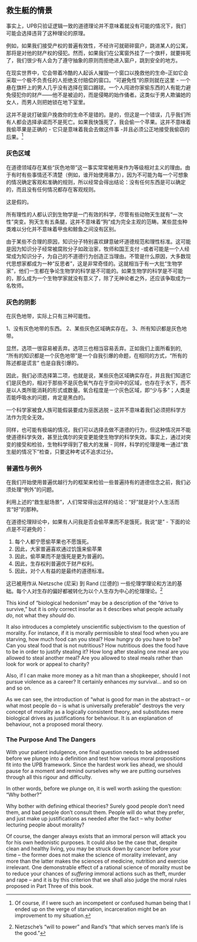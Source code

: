 ## 救生艇的情景

事实上，UPB只验证逻辑一致的道德理论并不意味着就没有可能的情况下，我们可能会选择违背了这种理论的原理。

例如，如果我们接受产权的普遍有效性，不经许可就砸碎窗户，跳进某人的公寓，那将是对他的财产权的侵犯。然而，如果我们在公寓窗外挂了一个旗杆，就要摔死了，我们很少有人会为了遵守抽象的原则而拒绝进入窗户，跳到安全的地方。

在现实世界中，它会带着冷酷的人起诉人摧毁一个窗口以挽救他的生命–正如它会采取一个极不负责任的人拒绝支付赔偿的窗口。“可避免性”的原则就在这里 - 一个悬在旗杆上的男人几乎没有选择在窗口踢球。一个人闯进你家偷东西的人有能力避免侵犯你的财产——他不是被迫的，而是侵略的始作俑者。这类似于男人欺骗她的女人，而男人则把她锁在地下室里。

这并不是说打破窗户挽救你的生命不是错的。是的，但这是一个错误，几乎我们所有人都会选择承诺而不是死亡。如果我快饿死了，我会偷一个苹果。这并不意味着我偷苹果是正确的 - 它只是意味着我会去做这件事 -并且必须公正地接受我偷窃的后果。[^10]

### 灰色区域

在道德领域存在某些“灰色地带”这一事实常常被用来作为等级相对主义的理由。由于有时有些事情还不清楚（例如，谁开始使用暴力），因为不可能为每一个可想象的情况确定客观和准确的规则，所以经常会得出结论：没有任何东西是可以确定的，而且没有任何情况都存在客观规则。

这是假的。

所有理性的人都认识到生物学是一门有效的科学，尽管有些动物天生就有“一次性”突变。狗天生有五条腿，这并不意味着“狗”成为完全主观的范畴。某些昆虫种类难以分化并不意味着甲虫和鲸鱼之间没有区别。

由于某些不合理的原因，知识分子特别喜欢肆意破坏道德规范和理性标准。这可能是因为知识分子经常被腐败分子如政治家，牧师和国王支付 -或者可能是一个人经常成为知识分子，为自己的不道德行为创造正当理由。不管是什么原因，大多数现代思想家都成为一种“反思者”，这是非常奇怪的。这就相当于有一大批“生物学家”，他们一生都在争论生物学的科学是不可能的。如果生物学的科学是不可能的，那么成为一个生物学家就没有意义了，除了无神论者之外，还应该争取成为一名牧师。

### 灰色的阴影

在灰色地带，实际上只有三种可能性。

1、没有灰色地带的东西。
2、某些灰色区域确实存在。
3、所有知识都是灰色地带。

显然，选项一很容易被丢弃。选项三也相当容易丢弃。正如我们上面所看到的, “所有的知识都是一个灰色地带”是一个自我引爆的命题，在相同的方式，“所有的陈述都是谎言” 也是自我引爆的。

因此，我们必须选择第二项，也就是说，某些灰色区域确实存在，并且我们知道它们是灰色的，相对于那些不是灰色氧气存在于空间中的区域，也存在于水下，而不是以人类所能消耗的形式或数量。氧合程度是一个灰色区域，即“少与多”；人类是否能呼吸水的问题，肯定是黑白的。

一个科学家被食人族可能假装要成为巫医逃脱 – 这并不意味着我们必须把科学方法作为完全无效。

同样，也可能有极端的情况，我们可以选择去做不道德的行为，但这种情况并不能使道德科学失效，甚至比偶尔的突变更能使生物学的科学失效。事实上，通过对突变的接受和检验，生物科学得到了极大的发展 - 同样，科学的伦理是唯一通过“救生艇的情况下”检查，只要这种考试不追求过分。

### 普遍性与例外

在我们开始使用普遍优越行为的框架来检验一些普遍持有的道德信念之前，我们必须处理“例外”的问题。

利用上述的“救生艇场景”，人们常常得出这样的结论：“好”就是对个人生活而言“好”的那种。

在道德伦理辩论中，如果有人问我是否会偷苹果而不是饿死，我说“是” - 下面的论点是不可避免的：

1.  每个人都宁愿偷苹果也不愿饿死。
2.  因此，大家普遍喜欢通过饥饿来偷苹果
3.  因此，偷苹果而不是饿死是更为普遍的。
4. 因此，生存权利普遍优于财产权利。
5.  因此，对个人有益的是最终的道德标准。

这已被用作从 Nietzsche (尼采) 到 Rand (兰德的) 一些伦理学理论和方法的基础。每个人对生存的偏好都被转化为以个人生存为中心的伦理理论。[^11]

This kind of “biological hedonism” may be a description of the “drive to survive,” but it is only correct insofar as it describes what people actually *do*, not what they *should* do.

It also introduces a completely unscientific subjectivism to the question of morality. For instance, if it is morally permissible to steal food when you are starving, how much food can you steal? How hungry do you have to be? Can you steal food that is not nutritious? How nutritious does the food have to be in order to justify stealing it? How long after stealing one meal are you allowed to steal another meal? Are you allowed to steal meals rather than look for work or appeal to charity?

Also, if I can make more money as a hit man than a shopkeeper, should I not pursue violence as a career? It certainly enhances *my* survival... and so on and so on.

As we can see, the introduction of “what is good for man in the abstract – or what most people do – is what is universally preferable” destroys the very concept of morality as a logically consistent theory, and substitutes mere biological drives as justifications for behaviour. It is an explanation of behaviour, not a proposed moral theory.

### The Purpose And The Dangers

With your patient indulgence, one final question needs to be addressed before we plunge into a definition and test how various moral propositions fit into the UPB framework. Since the hardest work lies ahead, we should pause for a moment and remind ourselves why we are putting ourselves through all this rigour and difficulty.

In other words, before we plunge on, it is well worth asking the question: “Why bother?”

Why bother with defining ethical theories? Surely good people don’t need them, and bad people don’t consult them. People will do what they prefer, and just make up justifications as needed after the fact – why *bother* lecturing people about morality?

Of course, the danger always exists that an immoral person will attack you for his own hedonistic purposes. It could also be the case that, despite clean and healthy living, you may be struck down by cancer before your time – the former does not make the science of morality irrelevant, any more than the latter makes the sciences of medicine, nutrition and exercise irrelevant. One demonstrable effect of a rational science of morality must be to reduce your chances of *suffering* immoral actions such as theft, murder and rape – and it is by this criterion that we shall also judge the moral rules proposed in Part Three of this book.

[^10]: Of course, if I were such an incompetent or confused human being that I ended up on the verge of starvation, incarceration might be an improvement to my situation.

[^11]: Nietzsche’s “will to power” and Rand’s “that which serves man’s life is the good.”
